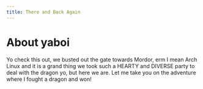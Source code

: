 ```yaml
---
title: There and Back Again
---
```


# About yaboi

Yo check this out, we busted out the gate towards Mordor, erm I mean Arch Linux and it is a grand thing we took such a HEARTY and DIVERSE party to deal with the dragon yo, but here we are. Let me take you on the adventure where I fought a dragon and won!
